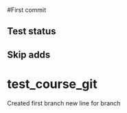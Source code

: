 #First commit
## Test status
## Skip adds
# test_course_git


Created first branch
new line for branch